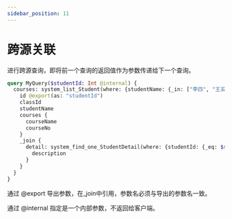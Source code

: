 ```yaml
---
sidebar_position: 11
---
```

# 跨源关联

进行跨源查询，即将前一个查询的返回值作为参数传递给下一个查询。

```graphql
query MyQuery($studentId: Int @internal) {
  courses: system_list_Student(where: {studentName: {_in: ["李四", "王五"]}}) {
    id @export(as: "studentId")
    classId
    studentName
    courses {
      courseName
      courseNo
    }
    _join {
      detail: system_find_one_StudentDetail(where: {studentId: {_eq: $studentId}}) {
        description
      }
    }
  }
}
```

通过 @export 导出参数，在_join中引用，参数名必须与导出的参数名一致。

通过 @internal 指定是一个内部参数，不返回给客户端。
